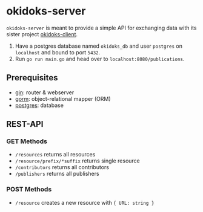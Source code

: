 # okidoks-server

`okidoks-server` is meant to provide a simple API for exchanging data with
its sister project [okidoks-client](https://github.com/mugraph/okidoks-client).

1. Have a postgres database named `okidoks_db` and user `postgres` on
   `localhost` and bound to port `5432`.
2. Run `go run main.go` and head over to `localhost:8080/publications`.

## Prerequisites

- [gin](https://github.com/gin-gonic/gin): router & webserver
- [gorm](https://gorm.io/gorm): object-relational mapper (ORM)
- [postgres](https://www.postgresql.org/): database

## REST-API

### GET Methods

- `/resources` returns all resources
- `/resource/prefix/*suffix` returns single resource
- `/contributors` returns all contributors
- `/publishers` returns all publishers

### POST Methods

- `/resource` creates a new resource with `{ URL: string }`
